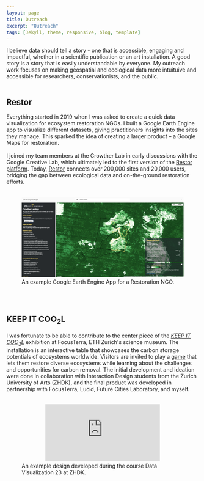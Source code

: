 ```yaml
---
layout: page
title: Outreach
excerpt: "Outreach"
tags: [Jekyll, theme, responsive, blog, template]
---
```



I believe data should tell a story - one that is accessible, engaging and impactful, whether in a scientific publication or an art installation. A good story is a story that is easily understandable by everyone. My outreach work focuses on making geospatial and ecological data more intuituive and accessible for researchers, conservationists, and the public.
<br><br>

## Restor 

Everything started in 2019 when I was asked to create a quick data visualization for ecosystem restoration NGOs. I built a Google Earth Engine app to visualize different datasets, giving practitioners insights into the sites they manage. This sparked the idea of creating a larger product – a Google Maps for restoration.
<br><br>
I joined my team members at the Crowther Lab in early discussions with the Google Creative Lab, which ultimately led to the first version of the [Restor platform](https://restor.eco/). Today, [Restor](https://about.restor.eco/) connects over 200,000 sites and 20,000 users, bridging the gap between ecological data and on-the-ground restoration efforts.
<br><br>
<figure class="align-center">
  <img src="/images/GEE_App.png" alt="GEE App" class="full-width">
  <figcaption>An example Google Earth Engine App for a Restoration NGO. </figcaption>
</figure> 
<br><br>


## KEEP IT COO<sub>2</sub>L

I was fortunate to be able to contribute to the center piece of the [*KEEP IT COO<sub>2</sub>L*](https://focusterra.ethz.ch/en/special-exhibitions/current.html) exhibition at FocusTerra, ETH Zurich's science museum. The installation is an interactive table that showcases the carbon storage potentials of ecosystems worldwide. Visitors are invited to play a [game](https://abovebelow.ethz.ch/animation) that lets them restore diverse ecosystems while learning about the challenges and opportunities for carbon removal. The initial development and ideation were done in collaboration with Interaction Design students from the Zurich University of Arts (ZHDK), and the final product was developed in partnership with FocusTerra, Lucid, Future Cities Laboratory, and myself. 
<br><br>

<figure class="align-center" style="border: none; padding: 0; text-align: center;">
    <iframe src="https://player.vimeo.com/video/902888756?title=0&byline=0&portrait=0" 
            allow="autoplay; fullscreen" 
            frameborder="0"
            allowfullscreen>
    </iframe>
    <figcaption style="text-align: left">
            An example design developed during the course Data Visualization 23 at ZHDK.
    </figcaption>
</figure>


<!--<figure class="align-center">
    <iframe src="https://player.vimeo.com/video/902888756?title=0&byline=0&portrait=0"
            width="100%"
            height="auto"
            style="max-width: 100%; height: auto; margin: 0 auto; display: block;"
            frameborder="0"
            allow="autoplay; fullscreen"
            allowfullscreen>
    </iframe>
  <figcaption>An example design developed during the course Data Visualization 23 at ZHDK.</figcaption>
</figure> -->

